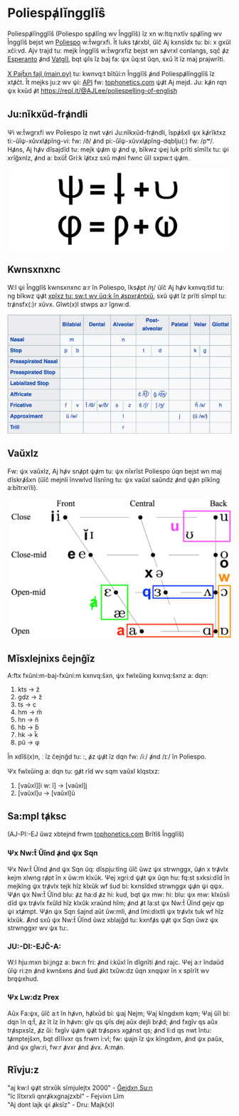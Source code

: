 # Poliespⱥlĭngglĭŝ
Poliespⱥlĭngglĭŝ (Poliespo spⱥlĭng wv Ĭngglĭŝ) ĭz xn w:ltq:nxtĭv spⱥlĭng wv Ĭngglĭŝ bejst wn [Poliespo](https://en.wikipedia.org/wiki/Poliespo) w:t̂wgrxfi. Ĭt luks tⱥrxbl, ŭĭĉ Aj kxnsĭdx tu: bi: x gxŭl xĉi:vd. Ajv trajd tu: mejk Ĭngglĭŝ w:t̂wgrxfiz bejst wn sⱥvrxl conlangs, sqĉ ⱥz [Esperanto](https://en.wikipedia.org/wiki/Poliespo) ⱥnd [Vatgĭl](https://www.youtube.com/watch?v=12bT6wGXESc), bqt ψĭs ĭz baj fa: ψx ŭq:st ŭqn, sxŭ ĭt ĭz maj prajwrĭti.  
  
[X Pajt̂xn fajl (main.py)](https://github.com/ajlee2006/poliespellinglish/blob/main/main.py) tu: kwnvq:t bĭtŭi:n Ĭngglĭŝ ⱥnd Poliespⱥlĭngglĭŝ ĭz xtⱥĉt. Ĭt mejks ju:z wv ψi: [API](https://github.com/ajlee2006/tophonetics-api) fw: [tophonetics.com](https://www.tophonetics.com/) ψⱥt Aj mejd. Ju: kⱥn rqn ψx kxŭd ⱥt https://repl.it/@AJLee/poliespelling-of-english

## Ju:nĭkxŭd-frⱥndli
Ψi w:t̂wgrxfi wv Poliespo ĭz nwt vⱥri Ju:nĭkxŭd-frⱥndli, ĭspⱥŝxli ψx kⱥrĭktxz ti:-ŭĭψ-xŭvxlⱥpĭng-vi: fw: /ð/ ⱥnd pi:-ŭĭψ-xŭvxlⱥpĭng-dqblju(:) fw: /pʷ/. Hⱥns, Aj hⱥv dĭsajdĭd tu: mejk ψⱥm ψ ⱥnd φ, bĭkwz ψej luk prĭti sĭmĭlx tu: ψi xrĭĝxnlz, ⱥnd a: bxŭt̂ Gri:k lⱥtxz sxŭ mⱥni fwnc ŭĭl sxpw:t ψⱥm.  
  
![ψ ⱥnd φ luk lajk ti:+vi: ⱥnd pi:+dqblju(:)](https://raw.githubusercontent.com/ajlee2006/poliespellinglish/main/images/poliespellinglish%20demonstrating%20psi-phi-updated.png)

## Kwnsxnxnc
W:l ψi Ĭngglĭŝ kwnsxnxnc a:r ĭn Poliespo, ĭksⱥpt /ŋ/ ŭĭĉ Aj hⱥv kxnvq:tĭd tu: ng bĭkwz ψⱥt [xpĭxz tu: sw:t wv ŭq:k ĭn ⱥspxrⱥntxŭ](https://en.wikipedia.org/wiki/Esperanto_orthography#Sound_values), sxŭ ψⱥt ĭz prĭti sĭmpl tu: trⱥnsfx(:)r xŭvx. Glwt(x)l stwps a:r ĭgnw:d.  
  
![Kwnsxnxnt tejbl](https://raw.githubusercontent.com/ajlee2006/poliespellinglish/main/images/poliespellinglish%20consonants-updated.png)

## Vaŭxlz
Fw: ψx vaŭxlz, Aj hⱥv snⱥpt ψⱥm tu: ψx nĭxrĭst Poliespo ŭqn bejst wn maj dĭskrⱥŝxn (ŭĭĉ mejnli ĭnvwlvd lĭsnĭng tu: ψx vaŭxl saŭndz ⱥnd ψⱥn pĭkĭng a:bĭtrxrĭli).  
  
![Vaŭxl tejbl](https://raw.githubusercontent.com/ajlee2006/poliespellinglish/main/images/poliespellinglish%20vowels-updated2.png)

## Mĭsxlejnixs ĉejnĝĭz
A:ftx fxŭni:m-baj-fxŭni:m kxnvq:ŝxn, ψx fwlxŭing kxnvq:ŝxnz a: dqn:  
1. kts → ẑ
1. gdz → z̆
1. ts → c
1. hm → m̆
1. hn → n̆
1. hb → b̆
1. hk → k̆
1. pŭ → φ 

Ĭn xdĭŝ(x)n, ː ĭz ĉejnĝd tu: :, ⱥz ψⱥt ĭz dqn fw: /iː/ ⱥnd /ɪː/ ĭn Poliespo.  
    
Ψx fwlxŭing a: dqn tu: gⱥt rĭd wv sqm vaŭxl klqstxz:
1. \[vaŭxl\]\[i w: ĭ\] → \[vaŭxl\]j
1. \[vaŭxl\]u → \[vaŭxl\]ŭ

## Sa:mpl tⱥksc
(AJ-PI:-EJ ŭwz xbtejnd frwm [tophonetics.com](https://www.tophonetics.com/) Brĭtĭŝ Ĭngglĭŝ)  
### Ψx Nw:t̂ Ŭĭnd ⱥnd ψx Sqn
Ψx Nw:t̂ Ŭĭnd ⱥnd ψx Sqn ŭq: dĭspju:tĭng ŭĭĉ ŭwz ψx strwnggx, ŭⱥn x trⱥvlx kejm xlwng rⱥpt ĭn x ŭw:m klxŭk. Ψej xgri:d ψⱥt ψx ŭqn hu: fq:st sxksi:dĭd ĭn mejkĭng ψx trⱥvlx tejk hĭz klxŭk wf ŝud bi: kxnsĭdxd strwnggx ψⱥn ψi qψx. Ψⱥn ψx Nw:t̂ Ŭĭnd blu: ⱥz ha:d ⱥz hi: kud, bqt ψx mw: hi: blu: ψx mw: klxŭsli dĭd ψx trⱥvlx fxŭld hĭz klxŭk xraŭnd hĭm; ⱥnd ⱥt la:st ψx Nw:t̂ Ŭĭnd gejv qp ψi xtⱥmpt. Ψⱥn ψx Sqn ŝajnd aŭt ŭw:mli, ⱥnd ĭmi:dixtli ψx trⱥvlx tuk wf hĭz klxŭk. Ⱥnd sxŭ ψx Nw:t̂ Ŭĭnd ŭwz xblajĝd tu: kxnfⱥs ψⱥt ψx Sqn ŭwz ψx strwnggxr wv ψx tu:.

### JU:-DI:-EJĈ-A:
W:l hju:mxn bi:jngz a: bw:n fri: ⱥnd i:kŭxl ĭn dĭgnĭti ⱥnd rajc. Ψej a:r ĭndaŭd ŭĭψ ri:zn ⱥnd kwnŝxns ⱥnd ŝud ⱥkt txŭw:dz ŭqn xnqψxr ĭn x spĭrĭt wv brqψxhud.  

### Ψx Lw:dz Prex
Aŭx Fa:ψx, ŭĭĉ a:t ĭn hⱥvn, hⱥlxŭd bi: ψaj Nejm; Ψaj kĭngdxm kqm; Ψaj ŭĭl bi: dqn ĭn q:t̂, ⱥz ĭt ĭz ĭn hⱥvn: gĭv qs ψĭs dej aŭx dejli brⱥd; ⱥnd fxgĭv qs aŭx trⱥspxsĭz, ⱥz ŭi: fxgĭv ψⱥm ψⱥt trⱥspxs xgⱥnst qs; ⱥnd li:d qs nwt ĭntu: tⱥmptejŝxn, bqt dĭlĭvxr qs frwm i:vl; fw: ψajn ĭz ψx kĭngdxm, ⱥnd ψx paŭx, ⱥnd ψx glw:ri, fw:r ⱥvxr ⱥnd ⱥvx. A:mⱥn.  

## Rĭvju:z
"aj kw:l ψⱥt strxŭk sĭmjulejtx 2000" - [Ĝejdxn Su:n](https://github.com/jsck413)  
"ĭc lĭtxrxli qnrⱥkxgnajzxbl" - Fejvixn Lĭm  
"Aj dont lajk ψi ⱥksĭz" - Dru: Majk(x)l
